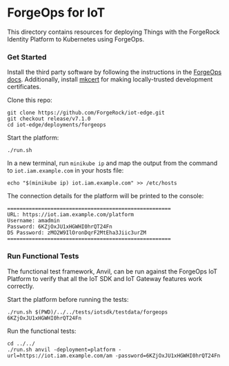# ForgeOps for IoT

This directory contains resources for deploying Things with the ForgeRock Identity Platform to Kubernetes using ForgeOps.

### Get Started

Install the third party software by following the instructions in the
[ForgeOps docs](https://backstage.forgerock.com/docs/forgeops/7.1/cdk/minikube/setup/sw.html).
Additionally, install [mkcert](https://github.com/FiloSottile/mkcert) for making locally-trusted development certificates.

Clone this repo:
```
git clone https://github.com/ForgeRock/iot-edge.git
git checkout release/v7.1.0
cd iot-edge/deployments/forgeops
```

Start the platform:
```
./run.sh
```

In a new terminal, run `minikube ip` and map the output from the command to `iot.iam.example.com` in your hosts file:
```
echo "$(minikube ip) iot.iam.example.com" >> /etc/hosts
```

The connection details for the platform will be printed to the console:
```
=====================================================
URL: https://iot.iam.example.com/platform
Username: amadmin
Password: 6KZjOxJU1xHGWHI0hrQT24Fn
DS Password: zMO2W9IlOronDqrF2MtEha3Jiic3urZM
=====================================================
```

### Run Functional Tests

The functional test framework, Anvil, can be run against the ForgeOps IoT Platform to verify that all the IoT SDK and
IoT Gateway features work correctly.

Start the platform before running the tests:
```
./run.sh $(PWD)/../../tests/iotsdk/testdata/forgeops 6KZjOxJU1xHGWHI0hrQT24Fn
```

Run the functional tests:
```
cd ../../
./run.sh anvil -deployment=platform -url=https://iot.iam.example.com/am -password=6KZjOxJU1xHGWHI0hrQT24Fn
```
